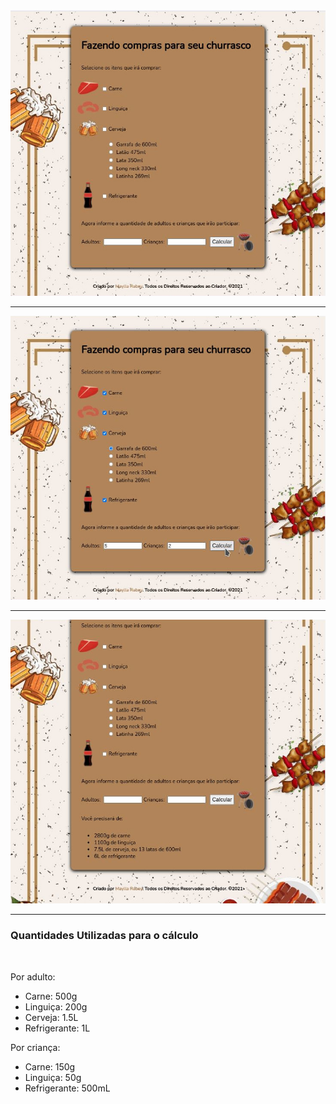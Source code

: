 <img src="images/screen-1.jpg">

<hr>

<img src="images/screen-2.jpg">

<hr>

<img src="images/screen-3.jpg">

<hr>

### Quantidades Utilizadas para o cálculo

<br>

<p>Por adulto:</p>
<ul>
  <li>Carne: 500g</li>
  <li>Linguiça: 200g</li>
  <li>Cerveja: 1.5L</li>
  <li>Refrigerante: 1L</li>
</ul>

<p>Por criança:</p>
<ul>
  <li>Carne: 150g</li>
  <li>Linguiça: 50g</li>
  <li>Refrigerante: 500mL</li>
</ul>